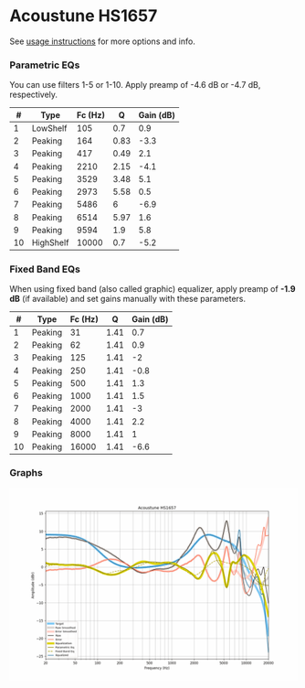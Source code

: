 # Acoustune HS1657
See [usage instructions](https://github.com/jaakkopasanen/AutoEq#usage) for more options and info.

### Parametric EQs
You can use filters 1-5 or 1-10. Apply preamp of -4.6 dB or -4.7 dB, respectively.

|   # | Type      |   Fc (Hz) |    Q |   Gain (dB) |
|-----|-----------|-----------|------|-------------|
|   1 | LowShelf  |       105 | 0.7  |         0.9 |
|   2 | Peaking   |       164 | 0.83 |        -3.3 |
|   3 | Peaking   |       417 | 0.49 |         2.1 |
|   4 | Peaking   |      2210 | 2.15 |        -4.1 |
|   5 | Peaking   |      3529 | 3.48 |         5.1 |
|   6 | Peaking   |      2973 | 5.58 |         0.5 |
|   7 | Peaking   |      5486 | 6    |        -6.9 |
|   8 | Peaking   |      6514 | 5.97 |         1.6 |
|   9 | Peaking   |      9594 | 1.9  |         5.8 |
|  10 | HighShelf |     10000 | 0.7  |        -5.2 |

### Fixed Band EQs
When using fixed band (also called graphic) equalizer, apply preamp of **-1.9 dB** (if available) and set gains manually with these parameters.

|   # | Type    |   Fc (Hz) |    Q |   Gain (dB) |
|-----|---------|-----------|------|-------------|
|   1 | Peaking |        31 | 1.41 |         0.7 |
|   2 | Peaking |        62 | 1.41 |         0.9 |
|   3 | Peaking |       125 | 1.41 |        -2   |
|   4 | Peaking |       250 | 1.41 |        -0.8 |
|   5 | Peaking |       500 | 1.41 |         1.3 |
|   6 | Peaking |      1000 | 1.41 |         1.5 |
|   7 | Peaking |      2000 | 1.41 |        -3   |
|   8 | Peaking |      4000 | 1.41 |         2.2 |
|   9 | Peaking |      8000 | 1.41 |         1   |
|  10 | Peaking |     16000 | 1.41 |        -6.6 |

### Graphs
![](./Acoustune%20HS1657.png)
